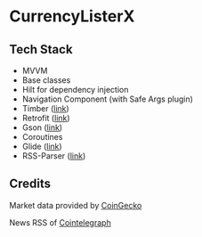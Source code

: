 # CurrencyListerX

## Tech Stack
- MVVM
- Base classes
- Hilt for dependency injection
- Navigation Component (with Safe Args plugin)
- Timber ([link](https://github.com/JakeWharton/timber))
- Retrofit ([link](https://github.com/square/retrofit))
- Gson ([link](https://github.com/google/gson))
- Coroutines
- Glide ([link](https://github.com/bumptech/glide))
- RSS-Parser ([link](https://github.com/prof18/RSS-Parser))

## Credits
Market data provided by [CoinGecko](https://www.coingecko.com/en/api)

News RSS of [Cointelegraph](https://cointelegraph.com/rss-feeds)
